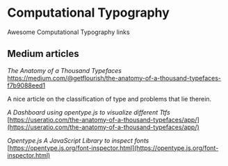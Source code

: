 # Computational Typography

Awesome Computational Typography links

## Medium articles

*The Anatomy of a Thousand Typefaces* <a href='https://medium.com/@getflourish/the-anatomy-of-a-thousand-typefaces-f7b9088eed1'>https://medium.com/@getflourish/the-anatomy-of-a-thousand-typefaces-f7b9088eed1</a>

A nice article on the classification of type and problems that lie therein.

*A Dashboard using opentype.js to visualize different Ttfs* [https://useratio.com/the-anatomy-of-a-thousand-typefaces/app/](https://useratio.com/the-anatomy-of-a-thousand-typefaces/app/)

*Opentype.js A JavaScript Library to inspect fonts* [https://opentype.js.org/font-inspector.html](https://opentype.js.org/font-inspector.html)






